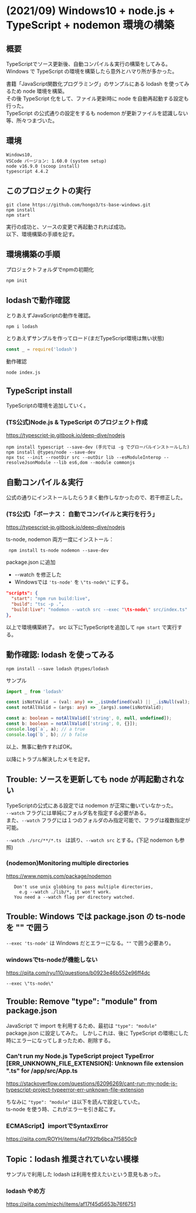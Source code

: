 # (2021/09) Windows10 + node.js + TypeScript + nodemon 環境の構築

## 概要
TypeScriptでソース更新後、自動コンパイル＆実行の構築をしてみる。
Windows で TypeScript の環境を構築したら意外とハマり所が多かった。

書籍「JavaScript関数化プログラミング」のサンプルにある lodash を使ってみるため node 環境を構築。  
その後 TypeScript 化をして、ファイル更新時に node を自動再起動する設定も行った。  
TypeScript の公式通りの設定をするも nodemon が更新ファイルを認識しない等、所々つまづいた。


## 環境
 ```
 Windows10,
 VSCode バージョン: 1.60.0 (system setup)
 node v16.9.0 (scoop install)
 typescript 4.4.2
```

## このプロジェクトの実行
```shell
git clone https://github.com/hongo3/ts-base-windows.git
npm install
npm start
```
実行の成功と、ソースの変更で再起動されれば成功。  
以下、環境構築の手順を記す。

## 環境構築の手順
プロジェクトフォルダでnpmの初期化  
```shell
npm init
```

## lodashで動作確認
とりあえずJavaScriptの動作を確認。
```shell
npm i lodash
```

とりあえずサンプルを作ってロード(まだTypeScript環境は無い状態)
```javascript:index.js
const _ = require('lodash')
```

動作確認
```
node index.js
```

## TypeScript install
TypeScriptの環境を追加していく。

### (TS公式)Node.js & TypeScript のプロジェクト作成
https://typescript-jp.gitbook.io/deep-dive/nodejs

```shell
npm install typescript --save-dev (手元では -g でグローバルインストールした)
npm install @types/node --save-dev
npx tsc --init --rootDir src --outDir lib --esModuleInterop --resolveJsonModule --lib es6,dom --module commonjs
```

## 自動コンパイル＆実行
公式の通りにインストールしたらうまく動作しなかったので、若干修正した。

### (TS公式)「ボーナス： 自動でコンパイルと実行を行う」
https://typescript-jp.gitbook.io/deep-dive/nodejs

ts-node, nodemon 両方一度にインストール：
```shell
 npm install ts-node nodemon --save-dev
```

 package.json に追加
 *  --watch を修正した
 *  Windowsでは ```'ts-node'``` を ```\"ts-node\"``` にする。
 ```json:package.json
 "scripts": {
   "start": "npm run build:live",
   "build": "tsc -p .",
   "build:live": "nodemon --watch src --exec "\ts-node\" src/index.ts"
 },
```

以上で環境構築終了。
src 以下にTypeScriptを追加して ```npm start``` で実行する。


## 動作確認: lodash を使ってみる
```
npm install --save lodash @types/lodash
```

サンプル
```javascript:src/index.ts
import _ from 'lodash'

const isNotValid  = (val: any) => _.isUndefined(val) || _.isNull(val);
const notAllValid = (args: any) => _(args).some(isNotValid);

const a: boolean = notAllValid(['string', 0, null, undefined]);
const b: boolean = notAllValid(['string', 0, {}]);
console.log(`a`, a); // a true
console.log(`b`, b); // b false
```

以上、無事に動作すればOK。  

以降にトラブル解決したメモを記す。

## Trouble: ソースを更新しても node が再起動されない

TypeScriptの公式にある設定では nodemon が正常に働いていなかった。  
```--watch``` フラグには単純にフォルダ名を指定する必要がある。  
また、```--watch``` フラグには１つのフォルダのみ指定可能で、フラグは複数指定が可能。

```--watch ./src/**/*.ts ``` は誤り、```--watch src``` とする。(下記 nodemon も参照)


### (nodemon)Monitoring multiple directories
https://www.npmjs.com/package/nodemon
```
   Don't use unix globbing to pass multiple directories,
     e.g --watch ./lib/*, it won't work.
   You need a --watch flag per directory watched.
```

## Trouble: Windows では package.json の ts-node を "" で囲う
```--exec 'ts-node'``` は Windows だとエラーになる。```""``` で囲う必要あり。
### windowsでts-nodeが機能しない  
https://qiita.com/ryu110/questions/b0923e46b552e96ff4dc

 ```--exec \"ts-node\"```


## Trouble: Remove "type": "module" from package.json
JavaScript で import を利用するため、最初は ```"type": "module" ```  package.json に設定してみた。
しかしこれは、後に TypeScript の環境にした時にエラーになってしまったため、削除する。  
### Can't run my Node.js TypeScript project TypeError [ERR_UNKNOWN_FILE_EXTENSION]: Unknown file extension ".ts" for /app/src/App.ts
https://stackoverflow.com/questions/62096269/cant-run-my-node-js-typescript-project-typeerror-err-unknown-file-extension


ちなみに ```"type": "module"``` は以下を読んで設定していた。  
ts-node を使う時、これがエラーを引き起こす。  
### ECMAScript】importでSyntaxError
https://qiita.com/ROYH/items/4af792fb6bca7f5850c9


## Topic：lodash 推奨されていない模様
サンプルで利用した lodash は利用を控えたいという意見もあった。
### lodash やめ方
https://qiita.com/mizchi/items/af17f45d5653b76f6751

